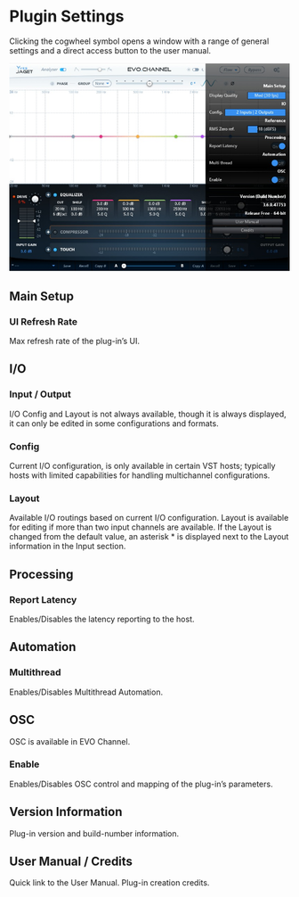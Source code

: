 # Plugin Settings

Clicking the cogwheel symbol opens a window with a range of general settings and a direct access button to
the user manual.

![](../include/ManualEvoChannel-012.jpg)

## Main Setup

### UI Refresh Rate

Max refresh rate of the plug-in’s UI.

## I/O

### Input / Output

I/O Config and Layout is not always available, though it is always displayed, it can only be edited in some
configurations and formats.

### Config


Current I/O configuration, is only available in certain VST hosts; typically hosts with limited capabilities for
handling multichannel configurations.

### Layout

Available I/O routings based on current I/O configuration. Layout is available for editing if more than two input
channels are available. If the Layout is changed from the default value, an asterisk * is displayed next to the
Layout information in the Input section.

## Processing

### Report Latency

Enables/Disables the latency reporting to the host.

## Automation

### Multithread

Enables/Disables Multithread Automation.

## OSC

OSC is available in EVO Channel.

### Enable

Enables/Disables OSC control and mapping of the plug-in’s parameters.


## Version Information

Plug-in version and build-number information.

## User Manual / Credits

Quick link to the User Manual. Plug-in creation credits.

